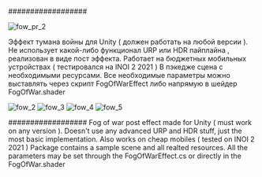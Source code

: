 ##################

![fow_pr_2](https://user-images.githubusercontent.com/36265375/142424832-5b2e9567-e71b-4a9b-9910-aba0e6bd8da1.gif)

Эффект тумана войны для Unity ( должен работать на любой версии ). Не использует какой-либо функционал URP или HDR пайплайна , реализован в виде пост эффекта.
Работает на бюджетных мобильных устройствах ( тестировался на INOI 2 2021 )
В пэкедже сцена с необходимыми ресурсами. Все необходимые параметры можно выставлять через скрипт FogOfWarEffect либо напрямую в шейдер FogOfWar.shader

![fow_2](https://user-images.githubusercontent.com/36265375/142426116-2f90ec50-961f-446d-aeaa-280825a6566f.gif)
![fow_3](https://user-images.githubusercontent.com/36265375/142426153-fd0a06f8-d485-4e19-859e-6d69f5bac88e.gif)
![fow_4](https://user-images.githubusercontent.com/36265375/142426167-9f1919dc-a151-4aa6-bc65-3e7571062dc5.gif)
![fow_5](https://user-images.githubusercontent.com/36265375/142426177-7354c304-1168-4e49-9233-9706af24e2e1.gif)

##################
Fog of war post effect made for Unity ( must work on any version ). Doesn't use any advanced URP and HDR stuff, just the most basic implementation.
Also works on cheap mobiles ( tested on INOI 2 2021 )
Package contains a sample scene and all realted resources. All the parameters may be set through the FogOfWarEffect.cs or directly in the FogOfWar.shader
